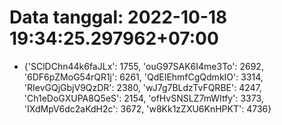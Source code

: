 # Data tanggal: 2022-10-18 19:34:25.297962+07:00

* {'SClDChn44k6faJLx': 1755, 'ouG97SAK6I4me3To': 2692, '6DF6pZMoG54rQR1j': 6261, 'QdEIEhmfCgQdmkIO': 3314, 'RIevGQjGbjV9QzDR': 2380, 'wJ7g7BLdzTvFQRBE': 4247, 'Ch1eDoGXUPA8Q5eS': 2154, 'ofHvSNSLZ7mWItfy': 3373, 'IXdMpV6dc2aKdH2c': 3672, 'w8Kk1zZXU6KnHPKT': 4736}
